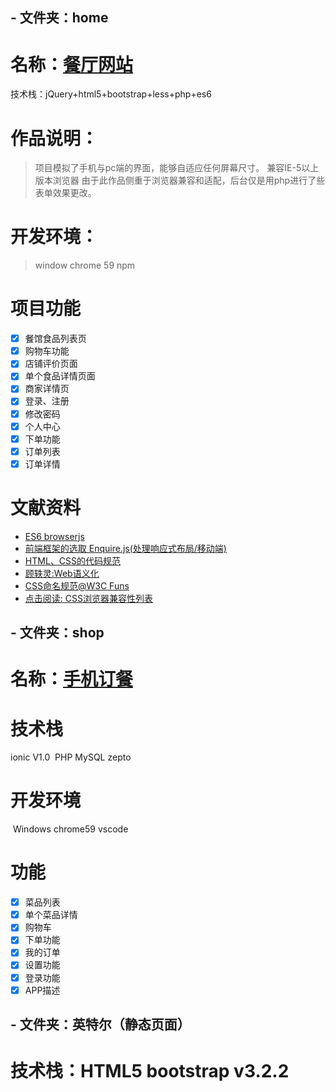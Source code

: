 ## - 文件夹：home
# 名称：[餐厅网站](http://47.93.3.163/home)
技术栈：jQuery+html5+bootstrap+less+php+es6
# 作品说明：
> 项目模拟了手机与pc端的界面，能够自适应任何屏幕尺寸。
> 兼容IE-5以上版本浏览器
> 由于此作品侧重于浏览器兼容和适配，后台仅是用php进行了些表单效果更改。
# 开发环境：
>window chrome 59 npm 
# 项目功能
- [x] 餐馆食品列表页
- [x] 购物车功能
- [x] 店铺评价页面
- [x] 单个食品详情页面
- [x] 商家详情页
- [x] 登录、注册
- [x] 修改密码
- [x] 个人中心
- [x] 下单功能
- [x] 订单列表
- [x] 订单详情

# 文献资料
- [ES6 browserjs](http://es6.ruanyifeng.com/#docs/intro)
- [前端框架的选取 Enquire.js(处理响应式布局/移动端)](http://www.csdn.net/article/2015-05-11/2824656)
- [HTML、CSS的代码规范](https://github.com/ecomfe/spec)
- [顾轶灵:Web语义化](http://www.zhihu.com/question/20455165)
- [CSS命名规范@W3C Funs](http://www.w3cfuns.com/blog-5445898-5398950.html)
- [点击阅读: CSS浏览器兼容性列表](http://en.wikipedia.org/wiki/Comparison_of_layout_engines_%28Cascading_Style_Sheets%29)
## - 文件夹：shop
# 名称：[手机订餐](http://47.93.3.163/shop)
# 技术栈
  ionic V1.0  PHP MySQL zepto
# 开发环境
  Windows chrome59 vscode 
# 功能
- [x] 菜品列表
- [x] 单个菜品详情
- [x] 购物车
- [x] 下单功能
- [x] 我的订单
- [x] 设置功能
- [x] 登录功能
- [x] APP描述

## - 文件夹：英特尔（静态页面）
# 技术栈：HTML5 bootstrap v3.2.2
